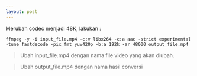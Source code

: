 ```yaml
---
layout: post
---
```


Merubah codec menjadi 48K, lakukan :

```
ffmpeg -y -i input_file.mp4 -c:v libx264 -c:a aac -strict experimental -tune fastdecode -pix_fmt yuv420p -b:a 192k -ar 48000 output_file.mp4
```
>Ubah input_file.mp4 dengan nama file video yang akan diubah.

>Ubah output_file.mp4 dengan nama hasil conversi